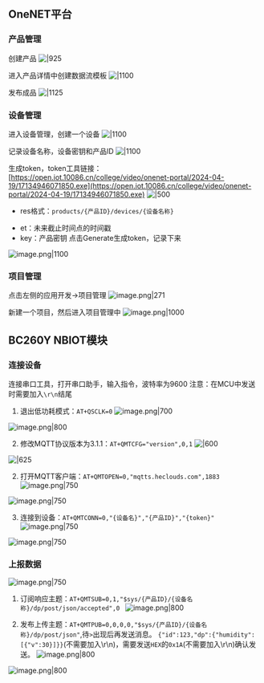 ## OneNET平台

### 产品管理
创建产品
![|925](https://cdn.jsdelivr.net/gh/xuezhaorong/Picgo//Source/fix-dir/picgo/picgo-clipboard-images/2025/02/25/17-46-13-f3e768387b2b17019ba4256bd1b9654a-20250225174612-4198c8.png)

 进入产品详情中创建数据流模板
![|1100](https://cdn.jsdelivr.net/gh/xuezhaorong/Picgo//Source/fix-dir/picgo/picgo-clipboard-images/2025/02/25/17-53-10-2ff9f88934ae3eee5c8844fcf67276af-20250225175309-df772c.png)

发布成品
![|1125](https://cdn.jsdelivr.net/gh/xuezhaorong/Picgo//Source/fix-dir/picgo/picgo-clipboard-images/2025/02/25/17-54-46-b2277a4011060301546fb6199986a4a1-20250225175446-13f679.png)

### 设备管理
进入设备管理，创建一个设备
![|1100](https://cdn.jsdelivr.net/gh/xuezhaorong/Picgo//Source/fix-dir/picgo/picgo-clipboard-images/2025/02/25/17-57-52-32225f43ebd5600c230730b9d36a96f4-20250225175751-9204f0.png)

记录设备名称，设备密钥和产品ID
![|1100](https://cdn.jsdelivr.net/gh/xuezhaorong/Picgo//Source/fix-dir/picgo/picgo-clipboard-images/2025/02/25/17-59-07-6631a8b64c6aa6215b76ebd957d7e9d7-20250225175906-a223b3.png)

生成token，token工具链接：[https://open.iot.10086.cn/college/video/onenet-portal/2024-04-19/17134946071850.exe](https://open.iot.10086.cn/college/video/onenet-portal/2024-04-19/17134946071850.exe)
![|500](https://cdn.jsdelivr.net/gh/xuezhaorong/Picgo//Source/fix-dir/picgo/picgo-clipboard-images/2025/02/25/18-03-10-922a6d4d9b7a08a147b1ca219a1d4fed-20250225180309-81618c.png)

* res格式：`products/{产品ID}/devices/{设备名称}`
- et：未来截止时间点的时间戳
- key：产品密钥
点击Generate生成token，记录下来

![image.png|1100](https://cdn.jsdelivr.net/gh/xuezhaorong/Picgo//Source/fix-dir/picgo/picgo-clipboard-images/2025/03/20/14-28-41-752096a8519cbc6f8ae59daadb5df623-20250320142841-717ee2.png)

### 项目管理
点击左侧的应用开发->项目管理
![image.png|271](https://cdn.jsdelivr.net/gh/xuezhaorong/Picgo//Source/fix-dir/picgo/picgo-clipboard-images/2025/03/30/15-44-47-1e533c7bebb4154ae6956457efd4a5ca-20250330154446-4101b1.png)

新建一个项目，然后进入项目管理中
![image.png|1000](https://cdn.jsdelivr.net/gh/xuezhaorong/Picgo//Source/fix-dir/picgo/picgo-clipboard-images/2025/03/30/15-44-01-f0d6d010c21ad580f166d9c8bdc38d30-20250330154400-9bf77f.png)

## BC260Y NBIOT模块
### 连接设备
连接串口工具，打开串口助手，输入指令，波特率为9600
注意：在MCU中发送时需要加入`\r\n`结尾

1. 退出低功耗模式：`AT+QSCLK=0`
![image.png|700](https://cdn.jsdelivr.net/gh/xuezhaorong/Picgo//Source/fix-dir/picgo/picgo-clipboard-images/2025/02/26/11-55-06-d97272e8214603e0f32cd94649286dc2-20250226115505-41fecb.png)


![image.png|800](https://cdn.jsdelivr.net/gh/xuezhaorong/Picgo//Source/fix-dir/picgo/picgo-clipboard-images/2025/02/26/11-55-24-832f6548da1c7d575ce5936de74de3b7-20250226115523-42408e.png)

2. 修改MQTT协议版本为3.1.1：`AT+QMTCFG="version",0,1`
![|600](https://cdn.jsdelivr.net/gh/xuezhaorong/Picgo//Source/fix-dir/picgo/picgo-clipboard-images/2025/02/25/18-45-08-f39b3b2340c5fa60fd86d119fb5ea7f5-20250225184507-ffdf7b.png)

![|625](https://cdn.jsdelivr.net/gh/xuezhaorong/Picgo//Source/fix-dir/picgo/picgo-clipboard-images/2025/02/25/18-48-39-62e7e877cdfffc8cd0bd7f9951c79e3c-20250225184838-15a8a3.png)

2. 打开MQTT客户端：`AT+QMTOPEN=0,"mqtts.heclouds.com",1883` 
![image.png|750](https://cdn.jsdelivr.net/gh/xuezhaorong/Picgo//Source/fix-dir/picgo/picgo-clipboard-images/2025/02/25/19-09-09-2e268201ee645aca5d570c1d01233992-20250225190907-d8a2b9.png)


![image.png|750](https://cdn.jsdelivr.net/gh/xuezhaorong/Picgo//Source/fix-dir/picgo/picgo-clipboard-images/2025/02/25/19-09-52-a655934c3abf469c3a55ce7df225ba0c-20250225190952-d27274.png)

3.  连接到设备：`AT+QMTCONN=0,"{设备名}","{产品ID}","{token}"`
![image.png|750](https://cdn.jsdelivr.net/gh/xuezhaorong/Picgo//Source/fix-dir/picgo/picgo-clipboard-images/2025/02/25/19-11-47-72a0e96d245e51317b860d9b4da4ebde-20250225191146-52309e.png)

![image.png|750](https://cdn.jsdelivr.net/gh/xuezhaorong/Picgo//Source/fix-dir/picgo/picgo-clipboard-images/2025/02/25/19-12-30-1997ff666dd8fd76df8a8858da515ab4-20250225191230-781b06.png)

### 上报数据
![image.png|750](https://cdn.jsdelivr.net/gh/xuezhaorong/Picgo//Source/fix-dir/picgo/picgo-clipboard-images/2025/02/25/19-13-25-02c2b8e6cc5c40d18baf7c0846980256-20250225191325-9159a5.png)

1. 订阅响应主题：`AT+QMTSUB=0,1,"$sys/{产品ID}/{设备名称}/dp/post/json/accepted",0
`
![image.png|800](https://cdn.jsdelivr.net/gh/xuezhaorong/Picgo//Source/fix-dir/picgo/picgo-clipboard-images/2025/02/25/19-15-12-9ed57c75b5b61f52e4c3c11b63d224c9-20250225191512-4ad10a.png)

2. 发布上传主题：`AT+QMTPUB=0,0,0,0,"$sys/{产品ID}/{设备名称}/dp/post/json"`,待`>`出现后再发送消息。
`{"id":123,"dp":{"humidity":[{"v":30}]}}`(不需要加入\\r\\n)，需要发送`HEX`的`0x1A`(不需要加入\\r\\n)确认发送。
![image.png|800](https://cdn.jsdelivr.net/gh/xuezhaorong/Picgo//Source/fix-dir/picgo/picgo-clipboard-images/2025/03/20/14-07-18-f0f387911a9dae70ee9f68c63f30de6d-20250320140717-5e26a1.png)


![image.png|800](https://cdn.jsdelivr.net/gh/xuezhaorong/Picgo//Source/fix-dir/picgo/picgo-clipboard-images/2025/02/25/19-20-07-5c0947727b41509ce45fbd222d12a844-20250225192006-48ddf3.png)
